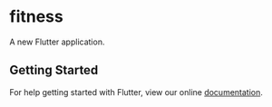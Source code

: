 # fitness

A new Flutter application.

## Getting Started

For help getting started with Flutter, view our online
[documentation](https://flutter.io/).
